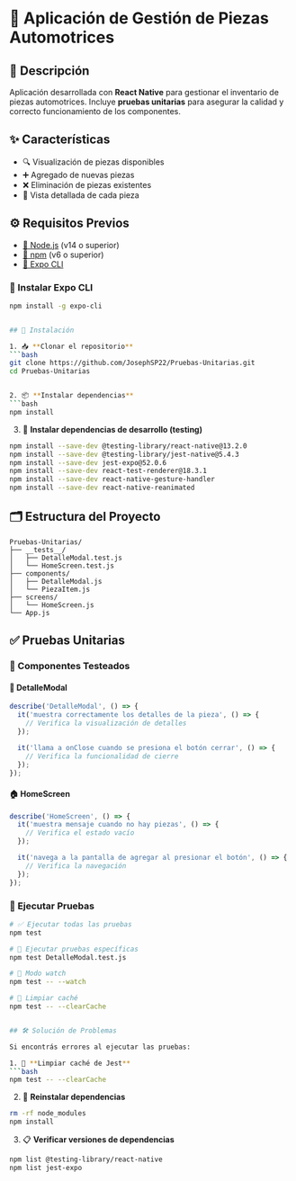 # 🚗 Aplicación de Gestión de Piezas Automotrices

## 📝 Descripción
Aplicación desarrollada con **React Native** para gestionar el inventario de piezas automotrices. Incluye **pruebas unitarias** para asegurar la calidad y correcto funcionamiento de los componentes.

## ✨ Características
- 🔍 Visualización de piezas disponibles  
- ➕ Agregado de nuevas piezas  
- ❌ Eliminación de piezas existentes  
- 📄 Vista detallada de cada pieza  

## ⚙️ Requisitos Previos
- [🔗 Node.js](https://nodejs.org/) (v14 o superior)  
- [🔗 npm](https://www.npmjs.com/) (v6 o superior)  
- [🔗 Expo CLI](https://docs.expo.dev/get-started/installation/)

### 🧰 Instalar Expo CLI

```bash
npm install -g expo-cli


## 🚀 Instalación

1. 📥 **Clonar el repositorio**
```bash
git clone https://github.com/JosephSP22/Pruebas-Unitarias.git
cd Pruebas-Unitarias


2. 📦 **Instalar dependencias**
```bash
npm install
```

3. 🧪 **Instalar dependencias de desarrollo (testing)**
```bash
npm install --save-dev @testing-library/react-native@13.2.0 
npm install --save-dev @testing-library/jest-native@5.4.3
npm install --save-dev jest-expo@52.0.6
npm install --save-dev react-test-renderer@18.3.1
npm install --save-dev react-native-gesture-handler
npm install --save-dev react-native-reanimated
```

## 🗂️ Estructura del Proyecto
```
Pruebas-Unitarias/
├── __tests__/
│   ├── DetalleModal.test.js
│   └── HomeScreen.test.js
├── components/
│   ├── DetalleModal.js
│   └── PiezaItem.js
├── screens/
│   └── HomeScreen.js
└── App.js
```

## ✅ Pruebas Unitarias

### 🧩 Componentes Testeados

#### 📌 DetalleModal
```javascript
describe('DetalleModal', () => {
  it('muestra correctamente los detalles de la pieza', () => {
    // Verifica la visualización de detalles
  });

  it('llama a onClose cuando se presiona el botón cerrar', () => {
    // Verifica la funcionalidad de cierre
  });
});
```

#### 🏠 HomeScreen
```javascript
describe('HomeScreen', () => {
  it('muestra mensaje cuando no hay piezas', () => {
    // Verifica el estado vacío
  });

  it('navega a la pantalla de agregar al presionar el botón', () => {
    // Verifica la navegación
  });
});
```

### 🧪 Ejecutar Pruebas

```bash
# ✅ Ejecutar todas las pruebas
npm test

# 🧠 Ejecutar pruebas específicas
npm test DetalleModal.test.js

# 👀 Modo watch
npm test -- --watch

# 🧼 Limpiar caché
npm test -- --clearCache


## 🛠️ Solución de Problemas

Si encontrás errores al ejecutar las pruebas:

1. 🧹 **Limpiar caché de Jest**
```bash
npm test -- --clearCache
```

2. 🔄 **Reinstalar dependencias**
```bash
rm -rf node_modules
npm install
```

3. 📋 **Verificar versiones de dependencias**
```bash
npm list @testing-library/react-native
npm list jest-expo
```
